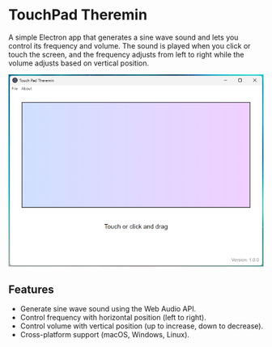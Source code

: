 # TouchPad Theremin

A simple Electron app that generates a sine wave sound and lets you control its frequency and volume. The sound is played when you click or touch the screen, and the frequency adjusts from left to right while the volume adjusts based on vertical position.

![Screenshot of Sine Wave Touchpad](assets/screenshot001.png)

## Features
- Generate sine wave sound using the Web Audio API.
- Control frequency with horizontal position (left to right).
- Control volume with vertical position (up to increase, down to decrease).
- Cross-platform support (macOS, Windows, Linux).
